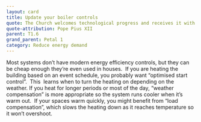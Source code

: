 ```yaml
---
layout: card
title: Update your boiler controls
quote: The Church welcomes technological progress and receives it with love
quote-attribution: Pope Pius XII
parent: T1.6
grand_parent: Petal 1
category: Reduce energy demand
---
```


Most systems don’t have modern energy efficiency controls, but they can be cheap enough they’re even used in houses.  If you are heating the building based on an event schedule, you probably want “optimised start control”.  This  learns when to turn the heating on depending on the weather. If you heat for longer periods or most of the day, “weather compensation” is more appropriate so the system runs cooler when it’s warm out.  If your spaces warm quickly, you might benefit from “load compensation”, which slows the heating down as it reaches temperature so it won’t overshoot.

